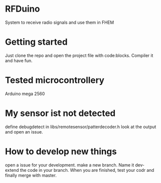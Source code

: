 RFDuino
=======

System to receive radio signals and use them in FHEM

Getting started
=====

Just clone the repo and open the project file with code:blocks.
Compiler it and have fun.

Tested microcontrollery
====
Arduino mega 2560

My sensor ist not detected
====
define debugdetect in libs/remotesensor/patterdecoder.h
look at the output and open an issue.

How to develop new things
====
open a issue for your development.
make a new branch. Name it dev-<some words to identify your work>
extend the code in your branch. When you are finished, test your codr and finally merge with master.
